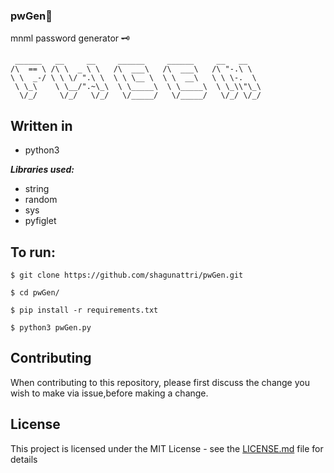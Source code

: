 ### pwGen🔐

mnml password generator 🗝

```console
 ______   __     __     ______     ______     __   __    
/\  == \ /\ \  _ \ \   /\  ___\   /\  ___\   /\ "-.\ \   
\ \  _-/ \ \ \/ ".\ \  \ \ \__ \  \ \  __\   \ \ \-.  \  
 \ \_\    \ \__/".~\_\  \ \_____\  \ \_____\  \ \_\\"\_\ 
  \/_/     \/_/   \/_/   \/_____/   \/_____/   \/_/ \/_/ 
```

## Written in
- python3

***Libraries used:***
- string
- random
- sys
- pyfiglet

## To run:
```python3
$ git clone https://github.com/shagunattri/pwGen.git

$ cd pwGen/

$ pip install -r requirements.txt

$ python3 pwGen.py
```
## Contributing

When contributing to this repository, please first discuss the change you wish to make via issue,before making a change.

## License

This project is licensed under the MIT License - see the [LICENSE.md](LICENSE) file for details